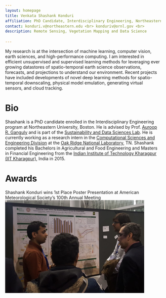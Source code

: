 ```yaml
---
layout: homepage
title: Venkata Shashank Konduri
affiliation: PhD Candidate, Interdisciplinary Engineering, Northeastern University, Boston, MA, USA <br> Research Intern, Oak Ridge National Laboratory, Oak Ridge, TN, USA 
contact: konduri.v@northeastern.edu <br> konduriv@ornl.gov <br> 
description: Remote Sensing, Vegetation Mapping and Data Science

---
```


My research is at the intersection of machine learning, computer vision, earth sciences, and high-performance computing. I am interested in efficient unsupervised and supervised learning methods for leveraging ever growing datastores of spatio-temporal earth science observations, forecasts, and projections to understand our environment. Recent projects have included developments of novel deep learning methods for spatio-temporal downscaling, physical model emulation, generating virtual sensors, and cloud tracking. 

# Bio

Shashank is a PhD candidate enrolled in the Interdisciplinary Engineering program at Northeastern University, Boston. He is advised by Prof. [Auroop R. Ganguly](https://coe.northeastern.edu/people/ganguly-auroop/) and is part of the [Sustainability and Data Sciences Lab](https://web.northeastern.edu/sds/). He is currently working as a research intern in the [Computational Sciences and Engineering Division](https://www.ornl.gov/division/csed) at the [Oak Ridge National Laboratory](https://www.ornl.gov/), TN. Shashank completed his Bachelors in Agricultural and Food Engineering and Masters in Financial Engineering from the [Indian Institute of Technology Kharagpur (IIT Kharagpur)](http://www.iitkgp.ac.in/), India in 2015.

# Awards

<p>Shashank Konduri wins 1st Place Poster Presentation at American Meteorological Society’s 100th Annual Meeting <img align="left" width="450" height="300" src="./assets/images/AMS_award.jpeg"></p>
